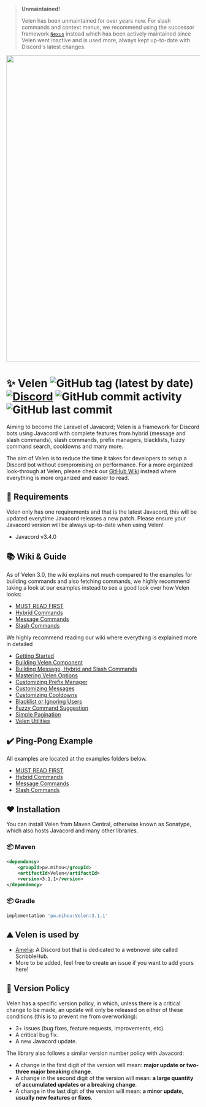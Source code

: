 > **Unmaintained!**
>
> Velen has been unmaintained for over years now. For slash commands and context menus, we recommend using the successor framework [`Nexus`](https://github.com/ShindouMihou/Nexus) instead
> which has been actively maintained since Velen went inactive and is used more, always kept up-to-date with Discord's latest changes.

<img src="https://i.ibb.co/Ny1V3sg/Velen-Banner.png" width="800px" width="250px">

# ✨ Velen ![GitHub tag (latest by date)](https://img.shields.io/github/v/tag/ShindouMihou/Velen?label=version&style=flat-square) [![Discord](https://img.shields.io/discord/807084089013174272?color=blue&label=Discord&style=flat-square)](https://discord.gg/9FefYq4p83) ![GitHub commit activity](https://img.shields.io/github/commit-activity/m/ShindouMihou/Velen?color=red&style=flat-square) ![GitHub last commit](https://img.shields.io/github/last-commit/ShindouMihou/Velen?color=orange&style=flat-square)
Aiming to become the Laravel of Javacord; Velen is a framework for Discord bots using Javacord with complete features from hybrid (message and slash commands), slash commands, prefix managers, blacklists, fuzzy command search, cooldowns and many more. 

The aim of Velen is to reduce the time it takes for developers to setup a Discord bot without compromising on performance.
For a more organized look-through at Velen, please check our [GitHub Wiki](https://github.com/ShindouMihou/Velen/wiki) instead
where everything is more organized and easier to read.

## 🔌 Requirements
Velen only has one requirements and that is the latest Javacord, this will be
updated everytime Javacord releases a new patch. Please ensure your Javacord version
will be always up-to-date when using Velen!
- Javacord v3.4.0

## 📚 Wiki & Guide
As of Velen 3.0, the wiki explains not much compared to the examples for building commands and also fetching commands, we highly recommend taking a look at our examples instead to see a good look over how Velen looks:
- [MUST READ FIRST](https://github.com/ShindouMihou/Velen/tree/master/examples)
- [Hybrid Commands](https://github.com/ShindouMihou/Velen/tree/master/examples/hybrid)
- [Message Commands](https://github.com/ShindouMihou/Velen/tree/master/examples/message)
- [Slash Commands](https://github.com/ShindouMihou/Velen/tree/master/examples/slash)

We highly recommend reading our wiki where everything is explained more in detailed
- [Getting Started](https://github.com/ShindouMihou/Velen/wiki/Getting-Started)
- [Building Velen Component](https://github.com/ShindouMihou/Velen/wiki/Velen-Main-Component)
- [Building Message, Hybrid and Slash Commands](https://github.com/ShindouMihou/Velen/wiki/Building-Commands!)
- [Mastering Velen Options](https://github.com/ShindouMihou/Velen/wiki/Mastering-Velen-Options)
- [Customizing Prefix Manager](https://github.com/ShindouMihou/Velen/wiki/Prefix-Manager)
- [Customizing Messages](https://github.com/ShindouMihou/Velen/wiki/Velen-Message-Component)
- [Customizing Cooldowns](https://github.com/ShindouMihou/Velen/wiki/Rate-limiter)
- [Blacklist or Ignoring Users](https://github.com/ShindouMihou/Velen/wiki/Blacklist!)
- [Fuzzy Command Suggestion](https://github.com/ShindouMihou/Velen/wiki/Fuzzy-Command-Suggestion)
- [Simple Pagination](https://github.com/ShindouMihou/Velen/wiki/Velen-Pagination-Helper)
- [Velen Utilities](https://github.com/ShindouMihou/Velen/wiki/Velen-Utils)

## ✔️ Ping-Pong Example
All examples are located at the examples folders below.
- [MUST READ FIRST](https://github.com/ShindouMihou/Velen/tree/master/examples)
- [Hybrid Commands](https://github.com/ShindouMihou/Velen/tree/master/examples/hybrid)
- [Message Commands](https://github.com/ShindouMihou/Velen/tree/master/examples/message)
- [Slash Commands](https://github.com/ShindouMihou/Velen/tree/master/examples/slash)

## ❤️ Installation
You can install Velen from Maven Central, otherwise known as Sonatype, which also hosts Javacord and many 
other libraries.

### 📦 Maven
```xml
<dependency>
    <groupId>pw.mihou</groupId>
    <artifactId>Velen</artifactId>
    <version>3.1.1</version>
</dependency>
```

### 📦 Gradle
```groovy
implementation 'pw.mihou:Velen:3.1.1'
```

## ⛰️ Velen is used by
- [Amelia](https://github.com/ManaNet/Amelia): A Discord bot that is dedicated to a webnovel site called ScribbleHub.
- More to be added, feel free to create an issue if you want to add yours here!

## 🔮 Version Policy
Velen has a specific version policy, in which, unless there is a critical change to be made, an update will only be released on
either of these conditions (this is to prevent me from overworking):
- 3+ issues (bug fixes, feature requests, improvements, etc).
- A critical bug fix.
- A new Javacord update.

The library also follows a similar version number policy with Javacord:
- A change in the first digit of the version will mean: **major update or two-three major breaking change**.
- A change in the second digit of the version will mean: **a large quantity of __accumulated__ updates or a breaking change**.
- A change in the last digit of the version will mean: **a minor update, usually new features or fixes**.

